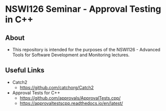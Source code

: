 # NSWI126 Seminar - Approval Testing in C++ 

## About

* This repository is intended for the purposes of the NSWI126 - Advanced Tools for Software Development and Monitoring lectures.

## Useful Links

* Catch2
  * https://github.com/catchorg/Catch2
* Approval Tests for C++
  * https://github.com/approvals/ApprovalTests.cpp/
  * https://approvaltestscpp.readthedocs.io/en/latest/